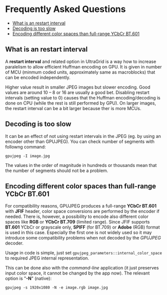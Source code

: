 # Frequently Asked Questions

- [What is an restart interval](#what-is-an-restart-interval)
- [Decoding is too slow](#decoding-is-too-slow)
- [Encoding different color spaces than full-range YCbCr BT.601](#encoding-different-color-spaces-than-full-range-ycbcr-bt601)

## What is an restart interval
A **restart interval** and related option in UltraGrid is a way how to
increase paralelism to allow efficient Huffman encoding on GPU. It is
given in number of MCU (minmum coded units, approximately same as macroblocks)
that can be encoded independently.

Higher value result in smaller JPEG images but slower encoding. Good values
are around 10 – 8 or 16 are usually a good bet. Disabling restart intervals
(setting value to 0) causes that the Huffman encoding/decoding is done on CPU
(while the rest is still performed by GPU). On larger images, the restart
interval can be a bit larger because ther is more MCUs.

## Decoding is too slow
It can be an effect of not using restart intervals in the JPEG (eg. by using
an encoder other than GPUJPEG). You can check number of segments with followng
command:

    gpujpeg -I image.jpg

The values in the order of magnitude in hundreds or thousands mean that the number
of segments should not be a problem.

## Encoding different color spaces than full-range YCbCr BT.601
For compatibility reasons, GPUJPEG produces a full-range **YCbCr BT.601** with **JFIF**
header, color space conversions are performed by the encoder if needed. There is, however,
a possibility to encode also different color spaces like **RGB** or **YCbCr BT.709**
(limited range). Since JFIF supports **BT.601** YCbCr or grayscale only, **SPIFF** (for BT.709)
or **Adobe** (RGB) format is used in this case. Especially the first one is not widely used so
it may introduce some compatibility problems when not decoded by the _GPUJPEG_ decoder.

Usage in code is simple, just set `gpujpeg_parameters::internal_color_space` to required JPEG
internal representation.

This can be done also with the _command-line_ application (it just preserves input
color space, it cannot be changed by the app now). The relevant option is "**-N**"
(native):


    gpujpeg -s 1920x1080 -N -e image.rgb image.jpg

